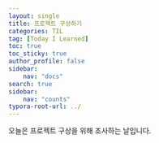 ```yaml
---
layout: single
title: 프로젝트 구상하기
categories: TIL
tag: [Today I Learned]
toc: true
toc_sticky: true
author_profile: false
sidebar:
    nav: "docs"
search: true
sidebar:
    nav: "counts"
typora-root-url: ../
---
```

  
오늘은 프로젝트 구상을 위해 조사하는 날입니다.